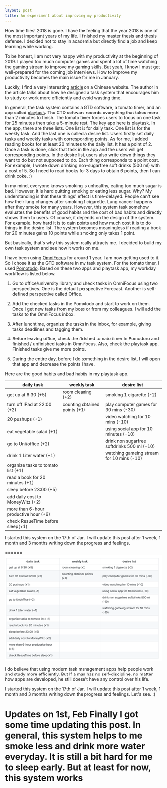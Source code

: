 ```yaml
---
layout: post
title: An experiment about improving my productivity
---
```

How time flies! 2018 is gone. I have the feeling that the year 2018 is one of the most important years of my life. I finished my master thesis and thesis defense. I decided not to stay in academia but directly find a job and keep learning while working.

To be honest, I am not very happy with my productivity at the beginning of 2019. I played too much computer games and spent a lot of time watching the gaming stream to improve my gaming skills. But yeah, I know I must get well-prepared for the coming job interviews. How to improve my productivity becomes the main issue for me in January.

Luckily, I find a very interesting [article](https://sspai.com/post/52270) on a Chinese website. The author in the article talks about how he designed a task system that encourages him to study or work more efficiently and avoid wasting time.

In general, the task system contains a GTD software, a tomato timer, and an app called [playtask](https://itunes.apple.com/us/app/playtask/id1050090187?mt=8). The GTD software records everything that takes more than 2 minutes to finish. The tomato timer forces users to focus on one task for 25 minutes then take a 5-minute rest. The key app here is playtask. In the app, there are three lists. One list is for daily task. One list is for the weekly task. And the last one is called a desire list. Users firstly set daily tasks and weekly tasks with corresponding points. As for me, I added reading books for at least 20 minutes to the daily list. It has a point of 2. Once a task is done, click that task in the app and the users will get corresponding points. In the desire list, users also write down things they want to do but not supposed to do. Each thing corresponds to a point cost. For example, I wrote down drinking non-sugarfree soft drinks (500 ml) with a cost of 5. So I need to read books for 3 days to obtain 6 points, then I can drink coke. :)

In my mind, everyone knows smoking is unhealthy, eating too much sugar is bad. However, it is hard quitting smoking or eating less sugar. Why? My understanding is that these things' effect is time-delayed. People can't see how their lung changes after smoking 1 cigarette. Lung cancer happens after they smoke for many years. However, this system task somehow evaluates the benefits of good habits and the cost of bad habits and directly shows them to users. Of course, it depends on the design of the system. For example, how hard it is to gain points and how much cost it is to do things in the desire list. The system becomes meaningless if reading a book for 20 minutes gains 10 points while smoking only takes 1 point.

But basically, that's why this system really attracts me. I decided to build my own task system and see how it works on me.

I have been using [OmniFocus](https://www.omnigroup.com/omnifocus/) for around 1 year. I am now getting used to it. So I chose it as the GTD software in my task system. For the tomato timer, I used [Pomotodo](https://pomotodo.com/intl/en/). Based on these two apps and playtask app, my workday workflow is listed below.

1. Go to office/university library and check tasks in OmniFocus using two perspectives. One is the default perspective Forecast. Another is self-defined perspective called Office. 

2. Add the checked tasks in the Pomotodo and start to work on them. Once I get new tasks from my boss or from my colleagues. I will add the tasks to the OmniFocus inbox.

3. After lunchtime, organize the tasks in the inbox, for example, giving tasks deadlines and tagging them. 

4. Before leaving office, check the finished tomato timer in Pomodoro and finished / unfinished tasks in OmniFocus. Also, check the playtask app. Finished tasks give me more points. 

5. During the entire day, before I do something in the desire list, I will open that app and decrease the points I have.

Here are the good habits and bad habits in my playtask app.

| daily task | weekly task | desire list |
|------------|-------------|-------------|
| get up at 6:30 (+5)  | room cleaning (+2) | smoking 1 cigarette (-2)  |
| turn off IPad at 22:00 (+2) | counting obtained points (+1) | play computer games for 30 mins (-30) |
| 20 pushups (+1)  |   | video watching for 10 mins (-10)  |
| eat vegetable salad (+1)|| using social app for 10 minutes (-10)|
| go to Uni/office (+2)|| drink non sugarfree softdrinks 500 ml (-10) |
| drink 1 Liter water (+1)|| watching gameing stream for 10 mins (-10)|
| organize tasks to tomato list (+1)|||
| read a book for 20 minutes (+1)|||
| sleep before 23:00 (+5)|||
| add daily cost to MoneyWitz (+2)|||
| more than 6-hour productive hour (+6)|||
| check ResueTime before sleep(+1)|||

I started this system on the 17th of Jan. I will update this post after 1 week, 1 month and 3 months writing down the progress and feelings.


======
![Playtask image](/images/experiment/playtasklist.png)

I do believe that using modern task management apps help people work and study more efficiently. But If a man has no self-discipline, no matter how apps are developed, he still doesn't have any control over his life.

I started this system on the 17th of Jan. I will update this post after 1 week, 1 month and 3 months writing down the progress and feelings. Let's see. :)

**Updates on 1st, Feb**
Finally I got some time updating this post. In general, this system helps to me smoke less and drink more water everyday. It is still a bit hard for me to sleep early. But at least for now, this system works
=
